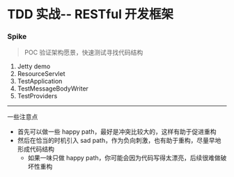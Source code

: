 # TDD 实战-- RESTful 开发框架




### Spike
> POC 验证架构愿景，快速测试寻找代码结构
1. Jetty demo
2. ResourceServlet
3. TestApplication
4. TestMessageBodyWriter 
5. TestProviders





---
一些注意点
- 首先可以做一些 happy path，最好是冲突比较大的，这样有助于促进重构
- 然后在恰当的时机引入 sad path，作为负向刺激，也有助于重构，尽量早地形成代码结构
  - 如果一味只做 happy path，你可能会因为代码写得太漂亮，后续很难做破坏性重构
